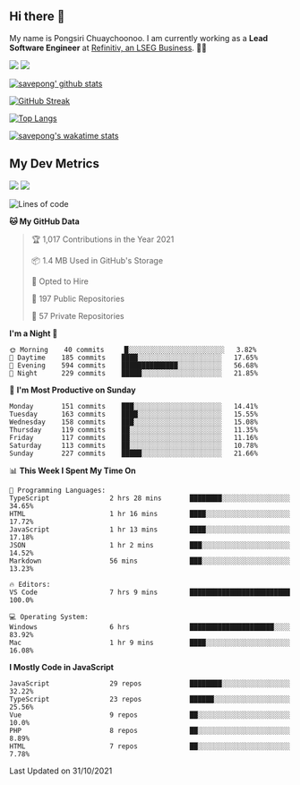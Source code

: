 ## Hi there 👋

My name is Pongsiri Chuaychoonoo. I am currently working as a **Lead Software Engineer** at [Refinitiv, an LSEG Business](https://www.refinitiv.com). 👨‍💻

[<img src="https://img.shields.io/badge/savepong.com-%230077B5.svg?&style=for-the-badge&color=81e6d9" />](https://savepong.com)
[<img src="https://img.shields.io/badge/linkedin-%230077B5.svg?&style=for-the-badge&logo=linkedin&logoColor=white" />](https://www.linkedin.com/in/savepong)

[![savepong' github stats](https://github-readme-stats.vercel.app/api?username=savepong&show_icons=true&count_private=true&theme=gotham&hide_border=true&bg_color=00000000&text_color=768390FF)](https://savepong.com/posts/stats)

[![GitHub Streak](https://github-readme-streak-stats.herokuapp.com?user=savepong&theme=gotham&hide_border=true&background=00000000&dates=768390FF)](https://savepong.com/posts/stats)

[![Top Langs](https://github-readme-stats.vercel.app/api/top-langs/?username=savepong&layout=compact&langs_count=10&theme=gotham&hide_border=true&bg_color=00000000&text_color=768390FF)](https://savepong.com/posts/stats)

[![savepong's wakatime stats](https://github-readme-stats.vercel.app/api/wakatime?username=@savepong&layout=default&theme=gotham&hide_border=true&bg_color=00000000&text_color=768390FF)](https://savepong.com/posts/stats)

## My Dev Metrics

[![](https://komarev.com/ghpvc/?username=savepong&color=blue&label=Profile%20Views)](https://github.com/savepong)
[![](https://img.shields.io/github/followers/savepong?label=GitHub%20Followers)](https://github.com/savepong)

<!--START_SECTION:waka-->
![Lines of code](https://img.shields.io/badge/From%20Hello%20World%20I%27ve%20Written-8.8%20million%20lines%20of%20code-blue)

**🐱 My GitHub Data** 

> 🏆 1,017 Contributions in the Year 2021
 > 
> 📦 1.4 MB Used in GitHub's Storage 
 > 
> 💼 Opted to Hire
 > 
> 📜 197 Public Repositories 
 > 
> 🔑 57 Private Repositories  
 > 
**I'm a Night 🦉** 

```text
🌞 Morning    40 commits     █░░░░░░░░░░░░░░░░░░░░░░░░   3.82% 
🌆 Daytime    185 commits    ████░░░░░░░░░░░░░░░░░░░░░   17.65% 
🌃 Evening    594 commits    ██████████████░░░░░░░░░░░   56.68% 
🌙 Night      229 commits    █████░░░░░░░░░░░░░░░░░░░░   21.85%

```
📅 **I'm Most Productive on Sunday** 

```text
Monday       151 commits    ███░░░░░░░░░░░░░░░░░░░░░░   14.41% 
Tuesday      163 commits    ████░░░░░░░░░░░░░░░░░░░░░   15.55% 
Wednesday    158 commits    ███░░░░░░░░░░░░░░░░░░░░░░   15.08% 
Thursday     119 commits    ██░░░░░░░░░░░░░░░░░░░░░░░   11.35% 
Friday       117 commits    ██░░░░░░░░░░░░░░░░░░░░░░░   11.16% 
Saturday     113 commits    ██░░░░░░░░░░░░░░░░░░░░░░░   10.78% 
Sunday       227 commits    █████░░░░░░░░░░░░░░░░░░░░   21.66%

```


📊 **This Week I Spent My Time On** 

```text
💬 Programming Languages: 
TypeScript               2 hrs 28 mins       ████████░░░░░░░░░░░░░░░░░   34.65% 
HTML                     1 hr 16 mins        ████░░░░░░░░░░░░░░░░░░░░░   17.72% 
JavaScript               1 hr 13 mins        ████░░░░░░░░░░░░░░░░░░░░░   17.18% 
JSON                     1 hr 2 mins         ███░░░░░░░░░░░░░░░░░░░░░░   14.52% 
Markdown                 56 mins             ███░░░░░░░░░░░░░░░░░░░░░░   13.23%

🔥 Editors: 
VS Code                  7 hrs 9 mins        █████████████████████████   100.0%

💻 Operating System: 
Windows                  6 hrs               █████████████████████░░░░   83.92% 
Mac                      1 hr 9 mins         ████░░░░░░░░░░░░░░░░░░░░░   16.08%

```

**I Mostly Code in JavaScript** 

```text
JavaScript               29 repos            ████████░░░░░░░░░░░░░░░░░   32.22% 
TypeScript               23 repos            ██████░░░░░░░░░░░░░░░░░░░   25.56% 
Vue                      9 repos             ██░░░░░░░░░░░░░░░░░░░░░░░   10.0% 
PHP                      8 repos             ██░░░░░░░░░░░░░░░░░░░░░░░   8.89% 
HTML                     7 repos             ██░░░░░░░░░░░░░░░░░░░░░░░   7.78%

```



 Last Updated on 31/10/2021
<!--END_SECTION:waka-->

<!--
**savepong/savepong** is a ✨ _special_ ✨ repository because its `README.md` (this file) appears on your GitHub profile.

Here are some ideas to get you started:

- 🔭 I’m currently working on WebComponents and TypeScript.
- 🌱 I’m currently learning ...
- 👯 I’m looking to collaborate on ...
- 🤔 I’m looking for help with ...
- 💬 Ask me about ...
- 📫 How to reach me: ...
- 😄 Pronouns: ...
- ⚡ Fun fact: ...
-->
